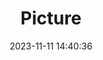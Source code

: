 ---
weight: 1
images:
- /images/edited/188.jpeg
title: Picture
date: 2023-11-11 14:40:36
tags: [luminarneo,work,ILCE-7M3,25.1,person,diningtable,cake]
---